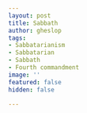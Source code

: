 ```yaml
---
layout: post
title: Sabbath
author: gheslop
tags:
- Sabbatarianism
- Sabbatarian
- Sabbath
- Fourth commandment
image: ''
featured: false
hidden: false

---
```


